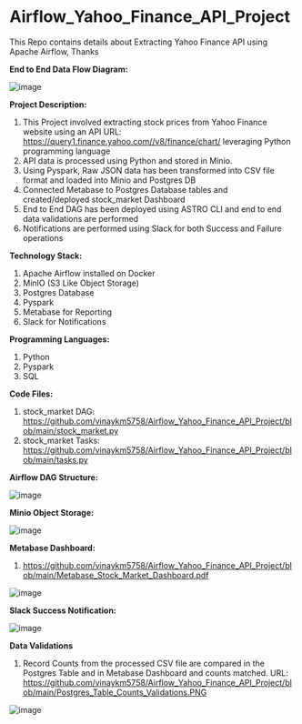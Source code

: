 # Airflow_Yahoo_Finance_API_Project
This Repo contains details about Extracting Yahoo Finance API using Apache Airflow, Thanks

**End to End Data Flow Diagram:**

![image](https://github.com/user-attachments/assets/aae96315-e56d-4e23-bf3a-a1baf14d386b)

**Project Description:**
1. This Project involved extracting stock prices from Yahoo Finance website using an API URL: https://query1.finance.yahoo.com//v8/finance/chart/ leveraging Python programming language
2. API data is processed using Python and stored in Minio.
3. Using Pyspark, Raw JSON data has been transformed into CSV file format and loaded into Minio and Postgres DB
4. Connected Metabase to Postgres Database tables and created/deployed stock_market Dashboard
5. End to End DAG has been deployed using ASTRO CLI and end to end data validations are performed
6. Notifications are performed using Slack for both Success and Failure operations

**Technology Stack:**
1. Apache Airflow installed on Docker
2. MinIO (S3 Like Object Storage)
3. Postgres Database
4. Pyspark 
5. Metabase for Reporting
6. Slack for Notifications

**Programming Languages:**
1. Python
2. Pyspark
3. SQL

**Code Files:**
1. stock_market DAG: https://github.com/vinaykm5758/Airflow_Yahoo_Finance_API_Project/blob/main/stock_market.py
2. stock_market Tasks: https://github.com/vinaykm5758/Airflow_Yahoo_Finance_API_Project/blob/main/tasks.py

**Airflow DAG Structure:**

![image](https://github.com/user-attachments/assets/305c1864-3db0-4f40-9040-3b3646892407)

**Minio Object Storage:**

![image](https://github.com/user-attachments/assets/d6d61920-0fc7-478b-bbff-7d5c38bcf123)

**Metabase Dashboard:**
1. https://github.com/vinaykm5758/Airflow_Yahoo_Finance_API_Project/blob/main/Metabase_Stock_Market_Dashboard.pdf

![image](https://github.com/user-attachments/assets/1e9110ed-8098-4932-8554-330cd7370474)

**Slack Success Notification:**

![image](https://github.com/user-attachments/assets/80f5847e-d519-4f96-969e-cf4981e7c6d3)

**Data Validations**
1. Record Counts from the processed CSV file are compared in the Postgres Table and in Metabase Dashboard and counts matched. URL: https://github.com/vinaykm5758/Airflow_Yahoo_Finance_API_Project/blob/main/Postgres_Table_Counts_Validations.PNG

![image](https://github.com/user-attachments/assets/d81529e2-db79-4256-8df2-d10c98bb876b)


